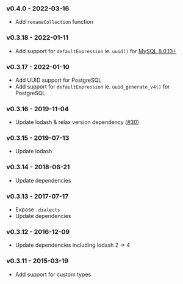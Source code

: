 ### v0.4.0 - 2022-03-16
- Add `renameCollection` function

### v0.3.18 - 2022-01-11
- Add support for `defaultExpression` ie. `uuid()` for [MySQL 8.0.13+](https://dev.mysql.com/doc/refman/8.0/en/data-type-defaults.html)

### v0.3.17 - 2022-01-10
- Add UUID support for PostgreSQL
- Add support for `defaultExpression` ie. `uuid_generate_v4()` for PostgreSQL

### v0.3.16 - 2019-11-04
- Update lodash & relax version dependency ([#30](../../issues/30))

### v0.3.15 - 2019-07-13
- Update lodash

### v0.3.14 - 2018-06-21
- Update dependencies

### v0.3.13 - 2017-07-17
- Expose `.dialects`
- Update dependencies

### v0.3.12 - 2016-12-09
- Update dependencies including lodash 2 -> 4

### v0.3.11 - 2015-03-19
- Add support for custom types
